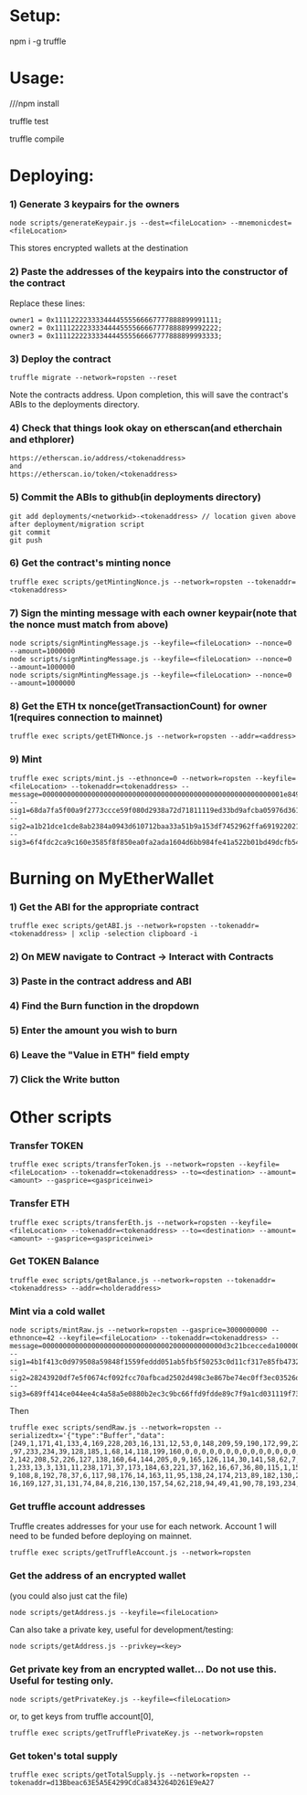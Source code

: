 # Setup:

npm i -g truffle

# Usage:

///npm install

truffle test

truffle compile

# Deploying:

### 1) Generate 3 keypairs for the owners

```
node scripts/generateKeypair.js --dest=<fileLocation> --mnemonicdest=<fileLocation>
```

This stores encrypted wallets at the destination

### 2) Paste the addresses of the keypairs into the constructor of the contract

Replace these lines:

```
owner1 = 0x1111222233334444555566667777888899991111;
owner2 = 0x1111222233334444555566667777888899992222;
owner3 = 0x1111222233334444555566667777888899993333;
```

### 3) Deploy the contract

```
truffle migrate --network=ropsten --reset
```

Note the contracts address. Upon completion, this will save the contract's ABIs to the deployments directory.

### 4) Check that things look okay on etherscan(and etherchain and ethplorer)

```
https://etherscan.io/address/<tokenaddress>
and 
https://etherscan.io/token/<tokenaddress>
```

### 5) Commit the ABIs to github(in deployments directory)

```
git add deployments/<networkid>-<tokenaddress> // location given above after deployment/migration script
git commit
git push
```

### 6) Get the contract's minting nonce

```
truffle exec scripts/getMintingNonce.js --network=ropsten --tokenaddr=<tokenaddress>
```

### 7) Sign the minting message with each owner keypair(note that the nonce must match from above)

```
node scripts/signMintingMessage.js --keyfile=<fileLocation> --nonce=0 --amount=1000000
node scripts/signMintingMessage.js --keyfile=<fileLocation> --nonce=0 --amount=1000000
node scripts/signMintingMessage.js --keyfile=<fileLocation> --nonce=0 --amount=1000000
```

### 8) Get the ETH tx nonce(getTransactionCount) for owner 1(requires connection to mainnet)
```
truffle exec scripts/getETHNonce.js --network=ropsten --addr=<address>
```

### 9) Mint
```
truffle exec scripts/mint.js --ethnonce=0 --network=ropsten --keyfile=<fileLocation> --tokenaddr=<tokenaddress> --message=00000000000000000000000000000000000000000000000000000000001e8492 --sig1=68da7fa5f00a9f2773ccce59f080d2938a72d71811119ed33bd9afcba05976d3619a8356ab59c1fbb147faf1e77b42831a772b767ff57e71079a7dc45eacf5d71c --sig2=a1b21dce1cde8ab2384a0943d610712baa33a51b9a153df7452962ffa691922021eb0c77993fc901577c5b0dcb57576890bf063dcbb8a0b0d9cbdd90a51b6d7f1b --sig3=6f4fdc2ca9c160e3585f8f850ea0fa2ada1604d6bb984fe41a522b01bd49dcfb5435fc74e70e8e19f7005b8caee4f80e8296c942ade66002d6c20e089d0dcc3c1b
```

# Burning on MyEtherWallet

### 1) Get the ABI for the appropriate contract 

```
truffle exec scripts/getABI.js --network=ropsten --tokenaddr=<tokenaddress> | xclip -selection clipboard -i
```

### 2) On MEW navigate to Contract -> Interact with Contracts

### 3) Paste in the contract address and ABI

### 4) Find the Burn function in the dropdown

### 5) Enter the amount you wish to burn

### 6) Leave the "Value in ETH" field empty

### 7) Click the Write button


# Other scripts


### Transfer TOKEN

```
truffle exec scripts/transferToken.js --network=ropsten --keyfile=<fileLocation> --tokenaddr=<tokenaddress> --to=<destination> --amount=<amount> --gasprice=<gaspriceinwei>
```

### Transfer ETH

```
truffle exec scripts/transferEth.js --network=ropsten --keyfile=<fileLocation> --tokenaddr=<tokenaddress> --to=<destination> --amount=<amount> --gasprice=<gaspriceinwei>
```

### Get TOKEN Balance
```
truffle exec scripts/getBalance.js --network=ropsten --tokenaddr=<tokenaddress> --addr=<holderaddress>
```

### Mint via a cold wallet
```
node scripts/mintRaw.js --network=ropsten --gasprice=3000000000 --ethnonce=42 --keyfile=<fileLocation> --tokenaddr=<tokenaddress> --message=00000000000000000000000000000002000000000000d3c21bcecceda1000000 --sig1=4b1f413c0d979508a59848f1559feddd051ab5fb5f50253c0d11cf317e85fb4732e8a2c62b52c70f53fd7469f14192dd7bc4f25f5635a00adc7626b6e22cf2b11c --sig2=28243920df7e5f0674cf092fcc70afbcad2502d498c3e867be74ec0ff3ec03526dc1976ec14ef1d8fb1dd99d247fcfdc37103a0da3faae3743dc7b662b2b54d61b --sig3=689ff414ce044ee4c4a58a5e0880b2ec3c9bc66ffd9fdde89c7f9a1cd031119f733349da5727949c3f5bda958b7f20dae236f6d829b74093535551a4f5dfa1431b
```

Then

```
truffle exec scripts/sendRaw.js --network=ropsten --serializedtx='{"type":"Buffer","data":[249,1,171,41,133,4,169,228,203,16,131,12,53,0,148,209,59,190,172,99,229,165,228,41,156,220,168,52,50,100,210
,97,233,234,39,128,185,1,68,14,118,199,160,0,0,0,0,0,0,0,0,0,0,0,0,0,0,0,5,0,0,0,0,0,0,84,180,11,31,133,43,218,0,0,0,0,0,0,0,0,0,0,0,0,0,0,0,0,0,0,0,0,0,0,0,0,0,0,0,0,0,0,0,0,0,0,28,43,255,133,44,38,250,51,238,60,109,244,105,24,225,80,139,108,84,12,29,23
2,142,208,52,226,127,138,160,64,144,205,0,9,165,126,114,30,141,58,62,7,75,183,32,248,254,206,173,37,145,130,161,90,232,105,235,214,238,80,123,131,87,60,102,0,0,0,0,0,0,0,0,0,0,0,0,0,0,0,0,0,0,0,0,0,0,0,0,0,0,0,0,0,0,0,28,156,232,57,7,183,162,179,241,68,5
1,233,13,3,131,11,238,171,37,173,184,63,221,37,162,16,67,36,80,115,1,150,73,45,227,177,87,154,22,241,78,8,200,47,194,143,123,11,72,96,244,59,131,18,28,9,57,187,72,164,149,134,116,146,149,0,0,0,0,0,0,0,0,0,0,0,0,0,0,0,0,0,0,0,0,0,0,0,0,0,0,0,0,0,0,0,27,12
9,108,8,192,78,37,6,117,98,176,14,163,11,95,138,24,174,213,89,182,130,242,9,144,55,186,25,226,155,7,213,237,41,221,131,231,67,185,119,60,153,87,144,111,96,61,17,174,12,1,235,52,166,83,54,228,181,21,121,191,104,241,201,99,41,160,196,167,86,89,253,124,23,1
16,169,127,31,131,74,84,8,216,130,157,54,62,218,94,49,41,90,78,193,234,146,103,37,242,160,112,91,51,202,248,192,25,203,164,183,210,42,171,136,126,93,0,50,255,122,247,242,114,196,204,158,113,91,162,146,104,11]}'
```

### Get truffle account addresses
Truffle creates addresses for your use for each network. Account 1 will need to be funded before deploying on mainnet.

```
truffle exec scripts/getTruffleAccount.js --network=ropsten
```

### Get the address of an encrypted wallet

(you could also just cat the file)

```
node scripts/getAddress.js --keyfile=<fileLocation>
```

Can also take a private key, useful for development/testing:

```
node scripts/getAddress.js --privkey=<key>
```

### Get private key from an encrypted wallet... Do not use this. Useful for testing only.

```
node scripts/getPrivateKey.js --keyfile=<fileLocation>
```
or, to get keys from truffle account[0],
```
truffle exec scripts/getTrufflePrivateKey.js --network=ropsten
```

### Get token's total supply

```
truffle exec scripts/getTotalSupply.js --network=ropsten --tokenaddr=d13Bbeac63E5A5E4299CdCa8343264D261E9eA27
```

